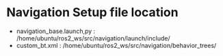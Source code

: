 # Navigation Setup file location

- navigation_base.launch,py : /home/ubuntu/ros2_ws/src/navigation/launch/include/
- custom_bt.xml : /home/ubuntu/ros2_ws/src/navigation/behavior_trees/
